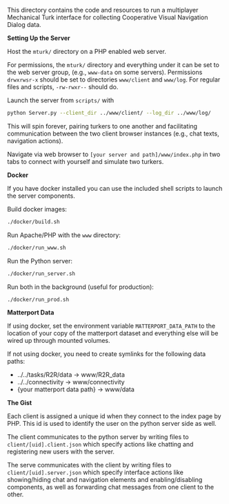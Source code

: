 This directory contains the code and resources to run a multiplayer Mechanical Turk interface for collecting Cooperative Visual Navigation Dialog data.


**Setting Up the Server**

Host the `mturk/` directory on a PHP enabled web server.

For permissions, the `mturk/` directory and everything under it can be set to the web server group,
(e.g., `www-data` on some servers).
Permissions `drwxrwsr-x` should be set to directories `www/client` and `www/log`.
For regular files and scripts,  `-rw-rwxr--` should do.

Launch the server from `scripts/` with

```bash
python Server.py --client_dir ../www/client/ --log_dir ../www/log/
```

This will spin forever, pairing turkers to one another and facilitating communication between the two client browser
instances (e.g., chat texts, navigation actions).

Navigate via web browser to `[your server and path]/www/index.php` in two tabs to connect
with yourself and simulate two turkers.

**Docker**

If you have docker installed you can use the included shell scripts to launch the server components.

Build docker images:
```bash
./docker/build.sh
```

Run Apache/PHP with the `www` directory:
```bash
./docker/run_www.sh
```

Run the Python server:
```bash
./docker/run_server.sh
```

Run both in the background (useful for production):
```bash
./docker/run_prod.sh
``` 

**Matterport Data**

If using docker, set the environment variable `MATTERPORT_DATA_PATH` to the location of your copy of the matterport dataset and everything else will be wired up through mounted volumes.

If not using docker, you need to create symlinks for the following data paths:
- ../../tasks/R2R/data -> www/R2R_data
- ../../connectivity -> www/connectivity
- {your matterport data path} -> www/data

**The Gist**

Each client is assigned a unique id when they connect to the index page by PHP.
This id is used to identify the user on the python server side as well.

The client communicates to the python server by writing files to `client/[uid].client.json` which
specify actions like chatting and registering new users with the server.

The serve communicates with the client by writing files to `client/[uid].server.json` which specify
interface actions like showing/hiding chat and navigation elements and enabling/disabling components, as well
as forwarding chat messages from one client to the other.
